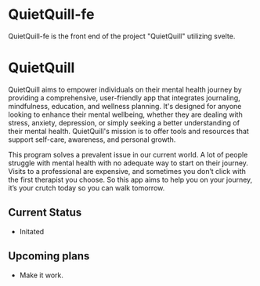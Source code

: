 # QuietQuill-fe
QuietQuill-fe is the front end of the project "QuietQuill" utilizing svelte.

# QuietQuill
QuietQuill aims to empower individuals on their mental health journey by providing a comprehensive, user-friendly app that integrates journaling, mindfulness, education, and wellness planning. It's designed for anyone looking to enhance their mental wellbeing, whether they are dealing with stress, anxiety, depression, or simply seeking a better understanding of their mental health. QuietQuill's mission is to offer tools and resources that support self-care, awareness, and personal growth.

This program solves a prevalent issue in our current world. A lot of people struggle with mental health with no adequate way to start on their journey. Visits to a professional are expensive, and sometimes you don’t click with the first therapist you choose. So this app aims to help you on your journey, it’s your crutch today so you can walk tomorrow.

## Current Status
 - Initated


## Upcoming plans
 - Make it work.